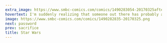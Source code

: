 ```yaml
---
extra_image: https://www.smbc-comics.com/comics/1490283054-20170325after.png
hovertext: I'm suddenly realizing that someone out there has probably already had a Star Wars themed funeral.
image: https://www.smbc-comics.com/comics/1490282835-20170325.png
next: password
prev: sacrifice
title: Star Wars
---
```


